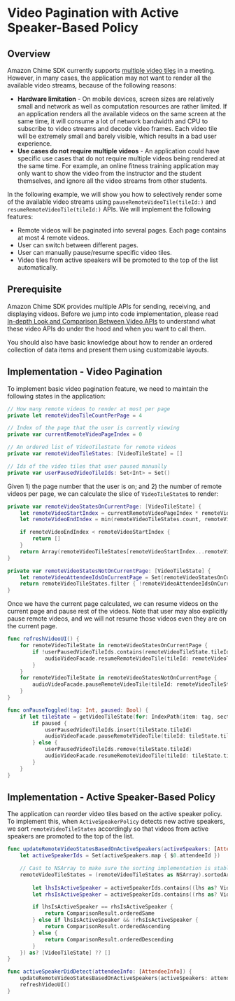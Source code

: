 # Video Pagination with Active Speaker-Based Policy

## Overview

Amazon Chime SDK currently supports [multiple video tiles](https://docs.aws.amazon.com/chime/latest/dg/meetings-sdk.html#mtg-limits) in a meeting. However, in many cases, the application may not want to render all the available video streams, because of the following reasons:

* **Hardware limitation** - On mobile devices, screen sizes are relatively small and network as well as computation resources are rather limited. If an application renders all the available videos on the same screen at the same time, it will consume a lot of network bandwidth and CPU to subscribe to video streams and decode video frames. Each video tile will be extremely small and barely visible, which results in a bad user experience.
* **Use cases do not require multiple videos** - An application could have specific use cases that do not require multiple videos being rendered at the same time. For example, an online fitness training application may only want to show the video from the instructor and the student themselves, and ignore all the video streams from other students.

In the following example, we will show you how to selectively render some of the available video streams using `pauseRemoteVideoTile(tileId:)` and `resumeRemoteVideoTile(tileId:)` APIs. We will implement the following features:

* Remote videos will be paginated into several pages. Each page contains at most 4 remote videos.
* User can switch between different pages.
* User can manually pause/resume specific video tiles.
* Video tiles from active speakers will be promoted to the top of the list automatically.

## Prerequisite

Amazon Chime SDK provides multiple APIs for sending, receiving, and displaying videos. Before we jump into code implementation, please read [In-depth Look and Comparison Between Video APIs](api_overview.md#8g-in-depth-look-and-comparison-between-video-apis) to understand what these video APIs do under the hood and when you want to call them.

You should also have basic knowledge about how to render an ordered collection of data items and present them using customizable layouts.

## Implementation - Video Pagination

To implement basic video pagination feature, we need to maintain the following states in the application:

```swift
// How many remote videos to render at most per page
private let remoteVideoTileCountPerPage = 4

// Index of the page that the user is currently viewing
private var currentRemoteVideoPageIndex = 0

// An ordered list of VideoTileState for remote videos
private var remoteVideoTileStates: [VideoTileState] = []

// Ids of the video tiles that user paused manually
private var userPausedVideoTileIds: Set<Int> = Set()
```

Given 1) the page number that the user is on; and 2) the number of remote videos per page, we can calculate the slice of `VideoTileState`s to render:

```swift
private var remoteVideoStatesOnCurrentPage: [VideoTileState] {
    let remoteVideoStartIndex = currentRemoteVideoPageIndex * remoteVideoTileCountPerPage
    let remoteVideoEndIndex = min(remoteVideoTileStates.count, remoteVideoStartIndex + remoteVideoTileCountPerPage) - 1

    if remoteVideoEndIndex < remoteVideoStartIndex {
        return []
    }
    return Array(remoteVideoTileStates[remoteVideoStartIndex...remoteVideoEndIndex])
}

private var remoteVideoStatesNotOnCurrentPage: [VideoTileState] {
    let remoteVideoAttendeeIdsOnCurrentPage = Set(remoteVideoStatesOnCurrentPage.map { $0.attendeeId })
    return remoteVideoTileStates.filter { !remoteVideoAttendeeIdsOnCurrentPage.contains($0.attendeeId) }
}
```

Once we have the current page calculated, we can resume videos on the current page and pause rest of the videos. Note that user may also explicitly pause remote videos, and we will not resume those videos even they are on the current page.

```swift
func refreshVideoUI() {
    for remoteVideoTileState in remoteVideoStatesOnCurrentPage {
        if !userPausedVideoTileIds.contains(remoteVideoTileState.tileId) {
            audioVideoFacade.resumeRemoteVideoTile(tileId: remoteVideoTileState.tileId)
        }
    }
    for remoteVideoTileState in remoteVideoStatesNotOnCurrentPage {
        audioVideoFacade.pauseRemoteVideoTile(tileId: remoteVideoTileState.tileId)
    }
}

func onPauseToggled(tag: Int, paused: Bool) {
    if let tileState = getVideoTileState(for: IndexPath(item: tag, section: 0)), !tileState.isLocalTile {
        if paused {
            userPausedVideoTileIds.insert(tileState.tileId)
            audioVideoFacade.pauseRemoteVideoTile(tileId: tileState.tileId)
        } else {
            userPausedVideoTileIds.remove(tileState.tileId)
            audioVideoFacade.resumeRemoteVideoTile(tileId: tileState.tileId)
        }
    }
}
```

## Implementation - Active Speaker-Based Policy

The application can reorder video tiles based on the active speaker policy. To implement this, when `ActiveSpeakerPolicy` detects new active speakers, we sort `remoteVideoTileStates` accordingly so that videos from active speakers are promoted to the top of the list.

```swift
func updateRemoteVideoStatesBasedOnActiveSpeakers(activeSpeakers: [AttendeeInfo]) {
    let activeSpeakerIds = Set(activeSpeakers.map { $0.attendeeId })

    // Cast to NSArray to make sure the sorting implementation is stable
    remoteVideoTileStates = (remoteVideoTileStates as NSArray).sortedArray(options: .stable,
                                                                           usingComparator: { (lhs, rhs) -> ComparisonResult in
        let lhsIsActiveSpeaker = activeSpeakerIds.contains((lhs as? VideoTileState)?.attendeeId ?? "")
        let rhsIsActiveSpeaker = activeSpeakerIds.contains((rhs as? VideoTileState)?.attendeeId ?? "")

        if lhsIsActiveSpeaker == rhsIsActiveSpeaker {
            return ComparisonResult.orderedSame
        } else if lhsIsActiveSpeaker && !rhsIsActiveSpeaker {
            return ComparisonResult.orderedAscending
        } else {
            return ComparisonResult.orderedDescending
        }
    }) as? [VideoTileState] ?? []
}

func activeSpeakerDidDetect(attendeeInfo: [AttendeeInfo]) {
    updateRemoteVideoStatesBasedOnActiveSpeakers(activeSpeakers: attendeeInfo)
    refreshVideoUI()
}
```
